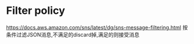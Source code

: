 # Filter policy
https://docs.aws.amazon.com/sns/latest/dg/sns-message-filtering.html
按条件过滤JSON消息,不满足的discard掉,满足的则接受消息

